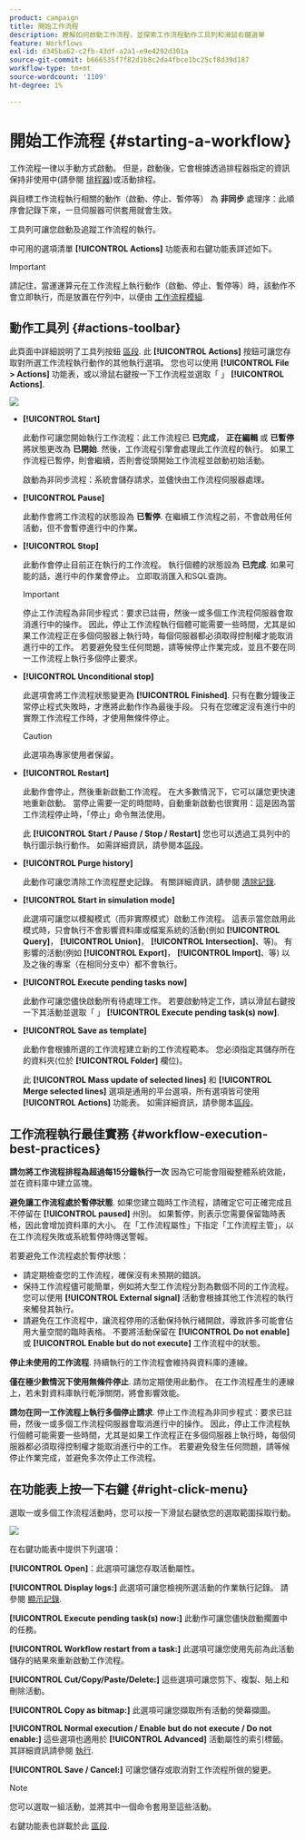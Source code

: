```yaml
---
product: campaign
title: 開始工作流程
description: 瞭解如何啟動工作流程，並探索工作流程動作工具列和滑鼠右鍵選單
feature: Workflows
exl-id: d345ba62-c2fb-43df-a2a1-e9e4292d301a
source-git-commit: b666535f7f82d1b8c2da4fbce1bc25cf8d39d187
workflow-type: tm+mt
source-wordcount: '1109'
ht-degree: 1%

---
```


# 開始工作流程 {#starting-a-workflow}



工作流程一律以手動方式啟動。 但是，啟動後，它會根據透過排程器指定的資訊保持非使用中(請參閱 [排程器](scheduler.md))或活動排程。

與目標工作流程執行相關的動作（啟動、停止、暫停等） 為 **非同步** 處理序：此順序會記錄下來，一旦伺服器可供套用就會生效。

工具列可讓您啟動及追蹤工作流程的執行。

中可用的選項清單 **[!UICONTROL Actions]** 功能表和右鍵功能表詳述如下。

>[!IMPORTANT]
>
>請記住，當運運算元在工作流程上執行動作（啟動、停止、暫停等）時，該動作不會立即執行，而是放置在佇列中，以便由 [工作流程模組](architecture.md).

## 動作工具列 {#actions-toolbar}

此頁面中詳細說明了工具列按鈕 [區段](../../campaign/using/marketing-campaign-deliveries.md#building-the-main-target-in-a-workflow). 此 **[!UICONTROL Actions]** 按鈕可讓您存取對所選工作流程執行動作的其他執行選項。 您也可以使用 **[!UICONTROL File > Actions]** 功能表，或以滑鼠右鍵按一下工作流程並選取「 」 **[!UICONTROL Actions]**.

![](assets/purge_historique.png)

* **[!UICONTROL Start]**

  此動作可讓您開始執行工作流程：此工作流程已 **已完成**， **正在編輯** 或 **已暫停** 將狀態更改為 **已開始**. 然後，工作流程引擎會處理此工作流程的執行。 如果工作流程已暫停，則會繼續，否則會從頭開始工作流程並啟動初始活動。

  啟動為非同步流程：系統會儲存請求，並儘快由工作流程伺服器處理。

* **[!UICONTROL Pause]**

  此動作會將工作流程的狀態設為 **已暫停**. 在繼續工作流程之前，不會啟用任何活動，但不會暫停進行中的作業。

* **[!UICONTROL Stop]**

  此動作會停止目前正在執行的工作流程。 執行個體的狀態設為 **已完成**. 如果可能的話，進行中的作業會停止。 立即取消匯入和SQL查詢。

  >[!IMPORTANT]
  >
  >停止工作流程為非同步程式：要求已註冊，然後一或多個工作流程伺服器會取消進行中的操作。 因此，停止工作流程執行個體可能需要一些時間，尤其是如果工作流程正在多個伺服器上執行時，每個伺服器都必須取得控制權才能取消進行中的工作。 若要避免發生任何問題，請等候停止作業完成，並且不要在同一工作流程上執行多個停止要求。

* **[!UICONTROL Unconditional stop]**

  此選項會將工作流程狀態變更為 **[!UICONTROL Finished]**. 只有在數分鐘後正常停止程式失敗時，才應將此動作作為最後手段。 只有在您確定沒有進行中的實際工作流程工作時，才使用無條件停止。

  >[!CAUTION]
  >
  >此選項為專家使用者保留。

* **[!UICONTROL Restart]**

  此動作會停止，然後重新啟動工作流程。 在大多數情況下，它可以讓您更快速地重新啟動。 當停止需要一定的時間時，自動重新啟動也很實用：這是因為當工作流程停止時，「停止」命令無法使用。

  此 **[!UICONTROL Start / Pause / Stop / Restart]** 您也可以透過工具列中的執行圖示執行動作。 如需詳細資訊，請參閱本[區段](../../campaign/using/marketing-campaign-deliveries.md#creating-a-targeting-workflow)。

* **[!UICONTROL Purge history]**

  此動作可讓您清除工作流程歷史記錄。 有關詳細資訊，請參閱 [清除記錄](monitoring-workflow-execution.md#purging-the-logs).

* **[!UICONTROL Start in simulation mode]**

  此選項可讓您以模擬模式（而非實際模式）啟動工作流程。 這表示當您啟用此模式時，只會執行不會影響資料庫或檔案系統的活動(例如 **[!UICONTROL Query]**， **[!UICONTROL Union]**， **[!UICONTROL Intersection]**、等)。 有影響的活動(例如 **[!UICONTROL Export]**， **[!UICONTROL Import]**、等) 以及之後的專案（在相同分支中）都不會執行。

* **[!UICONTROL Execute pending tasks now]**

  此動作可讓您儘快啟動所有待處理工作。 若要啟動特定工作，請以滑鼠右鍵按一下其活動並選取「 」 **[!UICONTROL Execute pending task(s) now]**.

* **[!UICONTROL Save as template]**

  此動作會根據所選的工作流程建立新的工作流程範本。 您必須指定其儲存所在的資料夾(位於 **[!UICONTROL Folder]** 欄位)。

  此 **[!UICONTROL Mass update of selected lines]** 和 **[!UICONTROL Merge selected lines]** 選項是通用的平台選項，所有選項皆可使用 **[!UICONTROL Actions]** 功能表。 如需詳細資訊，請參閱本[區段](../../platform/using/updating-data.md)。


## 工作流程執行最佳實務 {#workflow-execution-best-practices}

**請勿將工作流程排程為超過每15分鐘執行一次** 因為它可能會阻礙整體系統效能，並在資料庫中建立區塊。

**避免讓工作流程處於暫停狀態**. 如果您建立臨時工作流程，請確定它可正確完成且不停留在 **[!UICONTROL paused]** 州別。 如果暫停，則表示您需要保留臨時表格，因此會增加資料庫的大小。 在「工作流程屬性」下指定「工作流程主管」，以在工作流程失敗或系統暫停時傳送警報。

若要避免工作流程處於暫停狀態：

* 請定期檢查您的工作流程，確保沒有未預期的錯誤。
* 保持工作流程儘可能簡單，例如將大型工作流程分割為數個不同的工作流程。 您可以使用 **[!UICONTROL External signal]** 活動會根據其他工作流程的執行來觸發其執行。
* 請避免在工作流程中，讓流程停用的活動保持執行緒開啟，導致許多可能會佔用大量空間的臨時表格。 不要將活動保留在 **[!UICONTROL Do not enable]** 或 **[!UICONTROL Enable but do not execute]** 工作流程中的狀態。

**停止未使用的工作流程**. 持續執行的工作流程會維持與資料庫的連線。

**僅在極少數情況下使用無條件停止**. 請勿定期使用此動作。 在工作流程產生的連線上，若未對資料庫執行乾淨關閉，將會影響效能。

**請勿在同一工作流程上執行多個停止請求**. 停止工作流程為非同步程式：要求已註冊，然後一或多個工作流程伺服器會取消進行中的操作。 因此，停止工作流程執行個體可能需要一些時間，尤其是如果工作流程正在多個伺服器上執行時，每個伺服器都必須取得控制權才能取消進行中的工作。 若要避免發生任何問題，請等候停止作業完成，並避免多次停止工作流程。

## 在功能表上按一下右鍵 {#right-click-menu}

選取一或多個工作流程活動時，您可以按一下滑鼠右鍵依您的選取範圍採取行動。

![](assets/contextual_menu.png)

在右鍵功能表中提供下列選項：

**[!UICONTROL Open]**：此選項可讓您存取活動屬性。

**[!UICONTROL Display logs:]** 此選項可讓您檢視所選活動的作業執行記錄。 請參閱 [顯示記錄](monitoring-workflow-execution.md#displaying-logs).

**[!UICONTROL Execute pending task(s) now:]** 此動作可讓您儘快啟動擱置中的任務。

**[!UICONTROL Workflow restart from a task:]** 此選項可讓您使用先前為此活動儲存的結果來重新啟動工作流程。

**[!UICONTROL Cut/Copy/Paste/Delete:]** 這些選項可讓您剪下、複製、貼上和刪除活動。

**[!UICONTROL Copy as bitmap:]** 此選項可讓您擷取所有活動的熒幕擷圖。

**[!UICONTROL Normal execution / Enable but do not execute / Do not enable:]** 這些選項也適用於 **[!UICONTROL Advanced]** 活動屬性的索引標籤。 其詳細資訊請參閱 [執行](advanced-parameters.md#execution).

**[!UICONTROL Save / Cancel:]** 可讓您儲存或取消對工作流程所做的變更。

>[!NOTE]
>
>您可以選取一組活動，並將其中一個命令套用至這些活動。

右鍵功能表也詳載於此 [區段](../../campaign/using/marketing-campaign-deliveries.md#executing-a-workflow).

